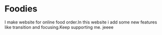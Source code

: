 # Foodies
I make website for online food order.In this website i add some new features like transition and focusing.Keep supporting me.
jeeee
